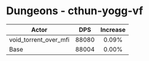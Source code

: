 # Dungeons - cthun-yogg-vf
| Actor | DPS | Increase |
|---|:---:|:---:|
|void_torrent_over_mfi|88080|0.09%|
|Base|88004|0.00%|

